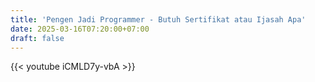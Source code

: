 ```yaml
---
title: 'Pengen Jadi Programmer - Butuh Sertifikat atau Ijasah Apa'
date: 2025-03-16T07:20:00+07:00
draft: false
---
```


{{< youtube iCMLD7y-vbA >}}
